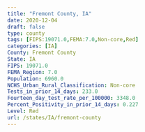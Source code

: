 ```yaml
---
title: "Fremont County, IA"
date: 2020-12-04
draft: false
type: county
tags: [FIPS:19071.0,FEMA:7.0,Non-core,Red]
categories: [IA]
County: Fremont County
State: IA
FIPS: 19071.0
FEMA_Region: 7.0
Population: 6960.0
NCHS_Urban_Rural_Classification: Non-core
Tests_in_prior_14_days: 233.0
Fourteen_day_test_rate_per_100000: 3348.0
Percent_Positivity_in_prior_14_days: 0.227
Level: Red
url: /states/IA/fremont-county
---
```



